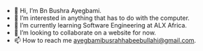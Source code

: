 - 👋 Hi, I’m Bn Bushra Ayegbami.
- 👀 I’m interested in anything that has to do with the computer.
- 🌱 I’m currently learning Software Engineering at ALX Africa.
- 💞️ I’m looking to collaborate on a website for now.
- 📫 How to reach me ayegbamibusrahhabeebullahi@gmail.com.

<!---
Bn-Bushra/Bn-Bushra is a ✨ special ✨ repository because its `ABOUTME.md` (this file) appears on your GitHub profile.
You can click the Preview link to take a look at your changes.
--->
